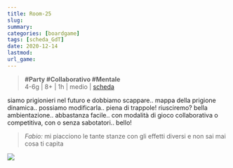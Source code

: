 ```yaml
---
title: Room-25
slug: 
summary: 
categories: [boardgame]
tags: [scheda_GdT]
date: 2020-12-14
lastmod: 
url_game: 
---
```

> **#Party #Collaborativo #Mentale**    
> 4-6g | 8+ | 1h | medio | [scheda](https://www.boardgamegeek.com/boardgame/127024/room-25)

siamo prigionieri nel futuro e dobbiamo scappare.. mappa della prigione dinamica.. possiamo modificarla.. piena di trappole! riusciremo?
bella ambientazione.. abbastanza facile.. con modalità di gioco collaborativa o competitiva, con o senza sabotatori.. bello!

> *Fabio:*
> mi piacciono le tante stanze con gli effetti diversi e non sai mai cosa ti capita

![](img/room25.jpg)

